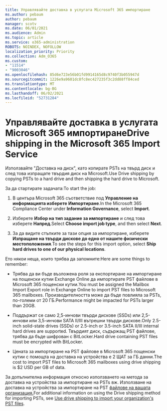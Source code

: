 ```yaml
---
title: Управлявайте доставка в услугата Microsoft 365 импортиране
ms.author: pebaum
author: pebaum
manager: scotv
ms.date: 06/01/2021
ms.audience: Admin
ms.topic: article
ms.service: o365-administration
ROBOTS: NOINDEX, NOFOLLOW
localization_priority: Priority
ms.collection: Adm_O365
ms.custom:
- "11514"
- "9003046"
ms.openlocfilehash: 85d6e723e56b01fd9914165d8c9740f3b055947d
ms.sourcegitcommit: 1226e9a9601dc8fc8ec427235f3c2dd88ff84ced
ms.translationtype: MT
ms.contentlocale: bg-BG
ms.lasthandoff: 06/02/2021
ms.locfileid: "52731284"
---
```

# <a name="drive-shipping-in-the-microsoft-365-import-service"></a><span data-ttu-id="f7232-102">Управлявайте доставка в услугата Microsoft 365 импортиране</span><span class="sxs-lookup"><span data-stu-id="f7232-102">Drive shipping in the Microsoft 365 Import Service</span></span>

<span data-ttu-id="f7232-103">Използвайте "Доставка на диск", като копирате PSTs на твърд диск и след това изпращате твърдия диск на Microsoft.</span><span class="sxs-lookup"><span data-stu-id="f7232-103">Use Drive shipping by copying PSTs to a hard drive and then shipping the hard drive to Microsoft.</span></span>

<span data-ttu-id="f7232-104">За да стартирате задачата:</span><span class="sxs-lookup"><span data-stu-id="f7232-104">To start the job:</span></span>

1. <span data-ttu-id="f7232-105">В центъра Microsoft 365 съответствие под **Управление на информацията изберете** **Импортиране**.</span><span class="sxs-lookup"><span data-stu-id="f7232-105">In the Microsoft 365 Compliance Center under **Information Governance**, select **Import**.</span></span>

1. <span data-ttu-id="f7232-106">Изберете **Избор на тип задание за импортиране** и след това изберете **Напред**.</span><span class="sxs-lookup"><span data-stu-id="f7232-106">Select **Choose import job type**, and then select **Next**.</span></span>

1. <span data-ttu-id="f7232-107">За да видите стъпките за тази опция за импортиране, изберете **Изпращане на твърди дискове до едно от нашите физически местоположения**.</span><span class="sxs-lookup"><span data-stu-id="f7232-107">To see the steps for this import option, select **Ship hard drives to one of our physical locations**.</span></span>

<span data-ttu-id="f7232-108">Ето някои неща, които трябва да запомните:</span><span class="sxs-lookup"><span data-stu-id="f7232-108">Here are some things to remember:</span></span>

- <span data-ttu-id="f7232-109">Трябва да ви бъде възложена роля за експортиране на импортиране на пощенски кутии Exchange Online да импортирате PST файлове в Microsoft 365 пощенски кутии.</span><span class="sxs-lookup"><span data-stu-id="f7232-109">You must be assigned the Mailbox Import Export role in Exchange Online to import PST files to Microsoft 365 mailboxes.</span></span>
<span data-ttu-id="f7232-110">Производителността може да бъде повлияла за PSTs, по-големи от 20 ГБ.</span><span class="sxs-lookup"><span data-stu-id="f7232-110">Performance might be impacted for PSTs larger than 20GB.</span></span>

- <span data-ttu-id="f7232-111">Поддържат се само 2,5-инчови твърди дискове (SSDs) или 2,5-инчови или 3,5-инчови SATA II/III вътрешни твърди дискове.</span><span class="sxs-lookup"><span data-stu-id="f7232-111">Only 2.5-inch solid-state drives (SSDs) or 2.5-inch or 3.5-inch SATA II/III internal hard drives are supported.</span></span>
<span data-ttu-id="f7232-112">Твърдият диск, съдържащ PST файлове, трябва да бъде шифрован с BitLocker.</span><span class="sxs-lookup"><span data-stu-id="f7232-112">Hard drive containing PST files must be encrypted with BitLocker.</span></span>

- <span data-ttu-id="f7232-113">Цената за импортиране на PST файлове в Microsoft 365 пощенски кутии с помощта на доставка на устройства е 2 ЩАТ за ГБ данни.</span><span class="sxs-lookup"><span data-stu-id="f7232-113">The cost to import PST files to Microsoft 365 mailboxes using drive shipping is $2 USD per GB of data.</span></span>

<span data-ttu-id="f7232-114">За допълнителна информация относно използването на метода за доставка на устройства за импортиране на PSTs вж. Използване на доставка на устройства за импортиране на PST [файлове на вашата организация.](/microsoft-365/compliance/use-drive-shipping-to-import-pst-files-to-office-365)</span><span class="sxs-lookup"><span data-stu-id="f7232-114">For additional information on using the Drive shipping method for importing PSTs, see [Use drive shipping to import your organization's PST files](/microsoft-365/compliance/use-drive-shipping-to-import-pst-files-to-office-365).</span></span>